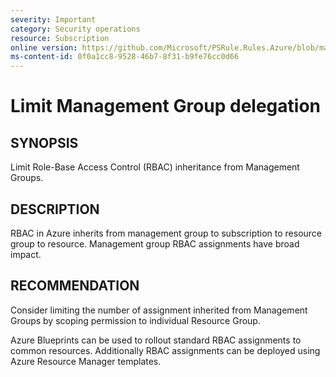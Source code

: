 ```yaml
---
severity: Important
category: Security operations
resource: Subscription
online version: https://github.com/Microsoft/PSRule.Rules.Azure/blob/master/docs/rules/en/Azure.RBAC.LimitMGDelegation.md
ms-content-id: 0f0a1cc8-9528-46b7-8f31-b9fe76cc0d66
---
```


# Limit Management Group delegation

## SYNOPSIS

Limit Role-Base Access Control (RBAC) inheritance from Management Groups.

## DESCRIPTION

RBAC in Azure inherits from management group to subscription to resource group to resource.
Management group RBAC assignments have broad impact.

## RECOMMENDATION

Consider limiting the number of assignment inherited from Management Groups by scoping permission to individual Resource Group.

Azure Blueprints can be used to rollout standard RBAC assignments to common resources.
Additionally RBAC assignments can be deployed using Azure Resource Manager templates.
